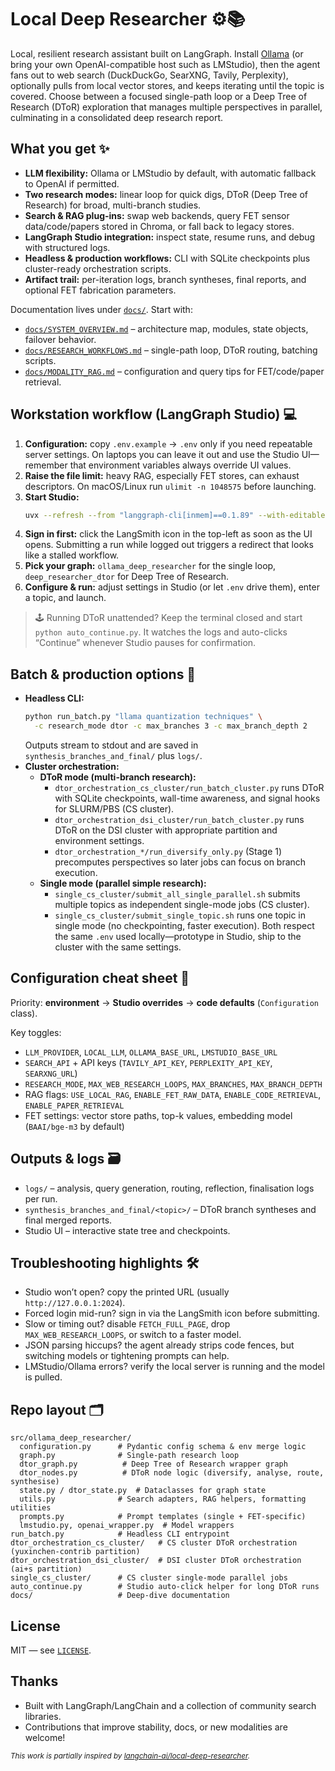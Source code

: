 # Local Deep Researcher ⚙️📚

Local, resilient research assistant built on LangGraph. Install [Ollama](https://ollama.com/download) (or bring your own OpenAI-compatible host such as LMStudio), then the agent fans out to web search (DuckDuckGo, SearXNG, Tavily, Perplexity), optionally pulls from local vector stores, and keeps iterating until the topic is covered. Choose between a focused single-path loop or a Deep Tree of Research (DToR) exploration that manages multiple perspectives in parallel, culminating in a consolidated deep research report.

## What you get ✨
- **LLM flexibility:** Ollama or LMStudio by default, with automatic fallback to OpenAI if permitted.
- **Two research modes:** linear loop for quick digs, DToR (Deep Tree of Research) for broad, multi-branch studies.
- **Search & RAG plug-ins:** swap web backends, query FET sensor data/code/papers stored in Chroma, or fall back to legacy stores.
- **LangGraph Studio integration:** inspect state, resume runs, and debug with structured logs.
- **Headless & production workflows:** CLI with SQLite checkpoints plus cluster-ready orchestration scripts.
- **Artifact trail:** per-iteration logs, branch syntheses, final reports, and optional FET fabrication parameters.

Documentation lives under [`docs/`](docs). Start with:
- [`docs/SYSTEM_OVERVIEW.md`](docs/SYSTEM_OVERVIEW.md) – architecture map, modules, state objects, failover behavior.
- [`docs/RESEARCH_WORKFLOWS.md`](docs/RESEARCH_WORKFLOWS.md) – single-path loop, DToR routing, batching scripts.
- [`docs/MODALITY_RAG.md`](docs/MODALITY_RAG.md) – configuration and query tips for FET/code/paper retrieval.

## Workstation workflow (LangGraph Studio) 💻
1. **Configuration:** copy `.env.example` → `.env` only if you need repeatable server settings. On laptops you can leave it out and use the Studio UI—remember that environment variables always override UI values.
2. **Raise the file limit:** heavy RAG, especially FET stores, can exhaust descriptors. On macOS/Linux run `ulimit -n 1048575` before launching.
3. **Start Studio:**
   ```bash
   uvx --refresh --from "langgraph-cli[inmem]==0.1.89" --with-editable . --python 3.11 langgraph dev
   ```
4. **Sign in first:** click the LangSmith icon in the top-left as soon as the UI opens. Submitting a run while logged out triggers a redirect that looks like a stalled workflow.
5. **Pick your graph:** `ollama_deep_researcher` for the single loop, `deep_researcher_dtor` for Deep Tree of Research.
6. **Configure & run:** adjust settings in Studio (or let `.env` drive them), enter a topic, and launch.

> 🕹️ Running DToR unattended? Keep the terminal closed and start `python auto_continue.py`. It watches the logs and auto-clicks “Continue” whenever Studio pauses for confirmation.

## Batch & production options 🚀
- **Headless CLI:**
  ```bash
  python run_batch.py "llama quantization techniques" \
    -c research_mode dtor -c max_branches 3 -c max_branch_depth 2
  ```
  Outputs stream to stdout and are saved in `synthesis_branches_and_final/` plus `logs/`.
- **Cluster orchestration:**
  - **DToR mode (multi-branch research):**
    - `dtor_orchestration_cs_cluster/run_batch_cluster.py` runs DToR with SQLite checkpoints, wall-time awareness, and signal hooks for SLURM/PBS (CS cluster).
    - `dtor_orchestration_dsi_cluster/run_batch_cluster.py` runs DToR on the DSI cluster with appropriate partition and environment settings.
    - `dtor_orchestration_*/run_diversify_only.py` (Stage 1) precomputes perspectives so later jobs can focus on branch execution.
  - **Single mode (parallel simple research):**
    - `single_cs_cluster/submit_all_single_parallel.sh` submits multiple topics as independent single-mode jobs (CS cluster).
    - `single_cs_cluster/submit_single_topic.sh` runs one topic in single mode (no checkpointing, faster execution).
  Both respect the same `.env` used locally—prototype in Studio, ship to the cluster with the same settings.

## Configuration cheat sheet 🧭
Priority: **environment** → **Studio overrides** → **code defaults** (`Configuration` class).

Key toggles:
- `LLM_PROVIDER`, `LOCAL_LLM`, `OLLAMA_BASE_URL`, `LMSTUDIO_BASE_URL`
- `SEARCH_API` + API keys (`TAVILY_API_KEY`, `PERPLEXITY_API_KEY`, `SEARXNG_URL`)
- `RESEARCH_MODE`, `MAX_WEB_RESEARCH_LOOPS`, `MAX_BRANCHES`, `MAX_BRANCH_DEPTH`
- RAG flags: `USE_LOCAL_RAG`, `ENABLE_FET_RAW_DATA`, `ENABLE_CODE_RETRIEVAL`, `ENABLE_PAPER_RETRIEVAL`
- FET settings: vector store paths, top-k values, embedding model (`BAAI/bge-m3` by default)

## Outputs & logs 🗃️
- `logs/` – analysis, query generation, routing, reflection, finalisation logs per run.
- `synthesis_branches_and_final/<topic>/` – DToR branch syntheses and final merged reports.
- Studio UI – interactive state tree and checkpoints.

## Troubleshooting highlights 🛠️
- Studio won’t open? copy the printed URL (usually `http://127.0.0.1:2024`).
- Forced login mid-run? sign in via the LangSmith icon before submitting.
- Slow or timing out? disable `FETCH_FULL_PAGE`, drop `MAX_WEB_RESEARCH_LOOPS`, or switch to a faster model.
- JSON parsing hiccups? the agent already strips code fences, but switching models or tightening prompts can help.
- LMStudio/Ollama errors? verify the local server is running and the model is pulled.

## Repo layout 🗂️
```
src/ollama_deep_researcher/
  configuration.py      # Pydantic config schema & env merge logic
  graph.py              # Single-path research loop
  dtor_graph.py          # Deep Tree of Research wrapper graph
  dtor_nodes.py          # DToR node logic (diversify, analyse, route, synthesise)
  state.py / dtor_state.py  # Dataclasses for graph state
  utils.py              # Search adapters, RAG helpers, formatting utilities
  prompts.py            # Prompt templates (single + FET-specific)
  lmstudio.py, openai_wrapper.py  # Model wrappers
run_batch.py            # Headless CLI entrypoint
dtor_orchestration_cs_cluster/   # CS cluster DToR orchestration (yuxinchen-contrib partition)
dtor_orchestration_dsi_cluster/  # DSI cluster DToR orchestration (ai+s partition)
single_cs_cluster/      # CS cluster single-mode parallel jobs
auto_continue.py        # Studio auto-click helper for long DToR runs
docs/                   # Deep-dive documentation
```

## License
MIT — see [`LICENSE`](LICENSE).

## Thanks
- Built with LangGraph/LangChain and a collection of community search libraries.
- Contributions that improve stability, docs, or new modalities are welcome!

<sub><i>This work is partially inspired by <a href="https://github.com/langchain-ai/local-deep-researcher">langchain-ai/local-deep-researcher</a>.</i></sub>
